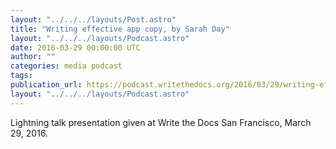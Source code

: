 ```yaml
---
layout: "../../../layouts/Post.astro"
title: "Writing effective app copy, by Sarah Day"
layout: "../../../layouts/Podcast.astro"
date: 2016-03-29 00:00:00 UTC
author: ""
categories: media podcast
tags:
publication_url: https://podcast.writethedocs.org/2016/03/29/writing-effective-app-copy/
layout: "../../../layouts/Podcast.astro"
---
```


Lightning talk presentation given at Write the Docs San Francisco, March 29, 2016.
